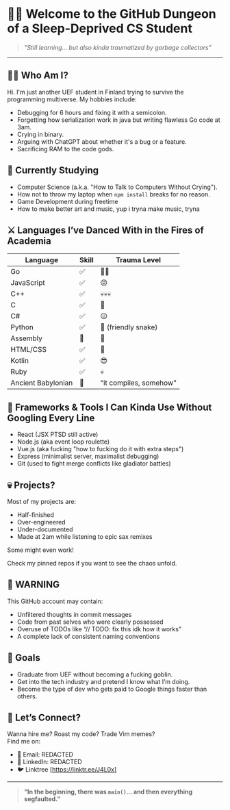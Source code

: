 # 👨‍💻 Welcome to the GitHub Dungeon of a Sleep-Deprived CS Student

> *"Still learning... but also kinda traumatized by garbage collectors"*

---

## 🧙‍♂️ Who Am I?

Hi. I'm just another UEF student in Finland trying to survive the programming multiverse. My hobbies include:

- Debugging for 6 hours and fixing it with a semicolon.
- Forgetting how serialization work in java but writing flawless Go code at 3am.
- Crying in binary.
- Arguing with ChatGPT about whether it's a bug or a feature.
- Sacrificing RAM to the code gods.

## 🧠 Currently Studying

- Computer Science (a.k.a. "How to Talk to Computers Without Crying").
- How not to throw my laptop when `npm install` breaks for no reason.
- Game Development during freetime
- How to make better art and music, yup i tryna make music, tryna

## ⚔️ Languages I’ve Danced With in the Fires of Academia

| Language | Skill | Trauma Level |
|----------|-------|---------------|
| Go | ✅ | 😵‍💫 |
| JavaScript | ✅ | 😡 |
| C++ | ✅ | 💀💀💀 |
| C | ✅ | 🧟 |
| C# | ✅ | 😐 |
| Python | ✅ | 🐍 (friendly snake) |
| Assembly | 😬 | 🧨 |
| HTML/CSS | ✅ | 💅 |
| Kotlin | ✅ | 😎 |
| Ruby | ✅ | 💀 |
| Ancient Babylonian | 🗿 | “it compiles, somehow” |

## 🧰 Frameworks & Tools I Can Kinda Use Without Googling Every Line

- React (JSX PTSD still active)
- Node.js (aka event loop roulette)
- Vue.js (aka fucking "how to fucking do it with extra steps")
- Express (minimalist server, maximalist debugging)
- Git (used to fight merge conflicts like gladiator battles)

## 💀 Projects?

Most of my projects are:
- Half-finished
- Over-engineered
- Under-documented
- Made at 2am while listening to epic sax remixes

Some might even work!

Check my pinned repos if you want to see the chaos unfold.

## 🚨 WARNING

This GitHub account may contain:

- Unfiltered thoughts in commit messages
- Code from past selves who were clearly possessed
- Overuse of TODOs like “// TODO: fix this idk how it works”
- A complete lack of consistent naming conventions

## 🔮 Goals

- Graduate from UEF without becoming a fucking goblin.
- Get into the tech industry and pretend I know what I’m doing.
- Become the type of dev who gets paid to Google things faster than others.

## 🦾 Let’s Connect?

Wanna hire me? Roast my code? Trade Vim memes?  
Find me on:

- 📧 Email: REDACTED
- 💼 LinkedIn: REDACTED
- 🐦 Linktree [https://linktr.ee/J4L0x]

---

> **“In the beginning, there was `main()`... and then everything segfaulted.”**
